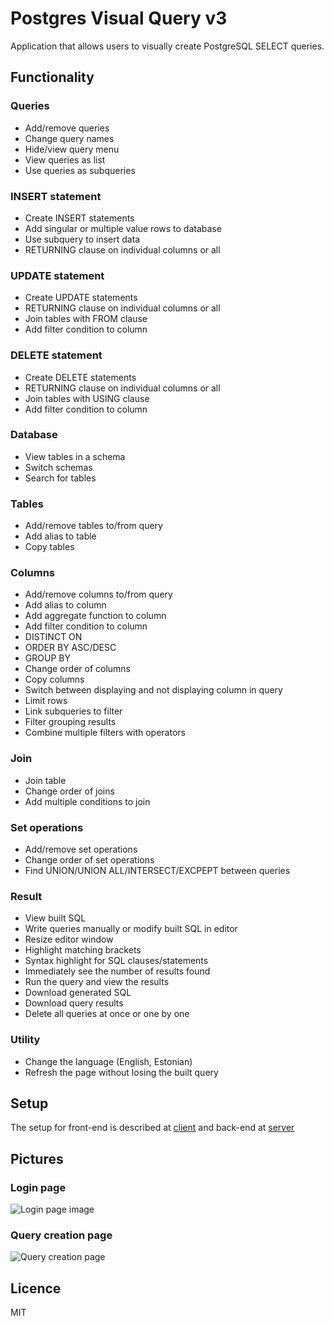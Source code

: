 # Postgres Visual Query v3

Application that allows users to visually create PostgreSQL SELECT queries.

## Functionality

### Queries

* Add/remove queries
* Change query names
* Hide/view query menu
* View queries as list
* Use queries as subqueries

### INSERT statement
* Create INSERT statements
* Add singular or multiple value rows to database
* Use subquery to insert data
* RETURNING clause on individual columns or all

### UPDATE statement
* Create UPDATE statements
* RETURNING clause on individual columns or all
* Join tables with FROM clause
* Add filter condition to column

### DELETE statement
* Create DELETE statements
* RETURNING clause on individual columns or all
* Join tables with USING clause
* Add filter condition to column

### Database

* View tables in a schema
* Switch schemas
* Search for tables

### Tables

* Add/remove tables to/from query
* Add alias to table
* Copy tables

### Columns

* Add/remove columns to/from query
* Add alias to column
* Add aggregate function to column
* Add filter condition to column
* DISTINCT ON
* ORDER BY ASC/DESC
* GROUP BY
* Change order of columns
* Copy columns
* Switch between displaying and not displaying column in query
* Limit rows
* Link subqueries to filter
* Filter grouping results
* Combine multiple filters with operators

### Join

* Join table
* Change order of joins
* Add multiple conditions to join

### Set operations
* Add/remove set operations
* Change order of set operations
* Find UNION/UNION ALL/INTERSECT/EXCPEPT between queries

### Result
 
* View built SQL
* Write queries manually or modify built SQL in editor
* Resize editor window
* Highlight matching brackets
* Syntax highlight for SQL clauses/statements
* Immediately see the number of results found
* Run the query and view the results
* Download generated SQL
* Download query results
* Delete all queries at once or one by one

### Utility

* Change the language (English, Estonian)
* Refresh the page without losing the built query

## Setup

The setup for front-end is described at [client](../master/client) and back-end at [server](../master/server)

## Pictures

### Login page
![Login page image](../master/common/images/loginPage.png)

### Query creation page

![Query creation page](../master/common/images/queryPage.png)

## Licence

MIT
